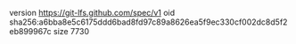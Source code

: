 version https://git-lfs.github.com/spec/v1
oid sha256:a6bba8e5c6175ddd6bad8fd97c89a8626ea5f9ec330cf002dc8d5f2eb899967c
size 7730
